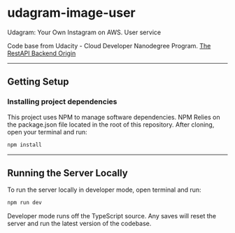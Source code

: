 # udagram-image-user
Udagram: Your Own Instagram on AWS. User service

Code base from Udacity - Cloud Developer Nanodegree Program. [The RestAPI Backend Origin](https://github.com/udacity/cloud-developer/tree/master/course-02/exercises/udacity-c2-restapi)

***
## Getting Setup

### Installing project dependencies

This project uses NPM to manage software dependencies. NPM Relies on the package.json file located in the root of this repository. After cloning, open your terminal and run:
```bash
npm install
```
***

## Running the Server Locally
To run the server locally in developer mode, open terminal and run:
```bash
npm run dev
```

Developer mode runs off the TypeScript source. Any saves will reset the server and run the latest version of the codebase.
